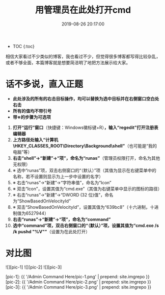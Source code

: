 ﻿---
layout: post
title: 用管理员在此处打开cmd
date: 2019-08-26 20:17:00
tags: cmd regedit
categories: tech-regedit trick
excerpt: Why not have a try?
---

* TOC
{:toc}

相信大家看过不少类似的博客，我也看过不少，但觉得很多博客都写得比较杂乱，或者不够全面，本篇博客就是想要简洁明了地把方法展示给大家。

# 话不多说，直入正题

- **此处涉及的所有的右击目标操作，均可以替换为选中目标并在右侧窗口空白处右击**
- **所有的值均不带引号**
- **带※的步骤为可选项**

1. **打开“运行”窗口**（快捷键：Windows徽标键+R）**，输入“regedit”打开注册表编辑器**
2. **上方路径处输入“计算机\\HKEY_CLASSES_ROOT\\Directory\\Background\\shell”**（也可能是“我的电脑”等）
3. **右击“shell”→“新建”→“项”，命名为“runas”**（管理员权限打开，命名为其他无权限）
4. ※&nbsp;选中“runas”项，双击右侧窗口的“（默认）”项（其值为显示在右键菜单中的名称，若不设置则显示为上一步中设置的名字）
5. ※&nbsp;右击“runas”→“新建”→“字符串值”，命名为“Icon”
6. ※&nbsp;双击“Icon”，设置其值为“cmd.exe”（其值为右键菜单中显示的图标的路径）
7. ※&nbsp;右击“runas”→“新建”→“DWORD (32 位)值”，命名为“ShowBasedOnVelocityId”
8. ※&nbsp;双击“ShowBasedOnVelocityId”，设置其值为“639bc8”（十六进制，十进制值为6527944）
9. **右击“runas”→“新建”→“项”，命名为“command”**
10. **选中“command”项，双击右侧窗口的“（默认）”项，设置其值为“cmd.exe /s /k pushd "%V"”**（设置为在此处打开）

# 对比图

![][pic-1]
![][pic-2]
![][pic-3]

[pic-1]: {{ '/Admin Command Here/pic-1.png' | prepend: site.imgrepo }}
[pic-2]: {{ '/Admin Command Here/pic-2.png' | prepend: site.imgrepo }}
[pic-3]: {{ '/Admin Command Here/pic-3.png' | prepend: site.imgrepo }}
